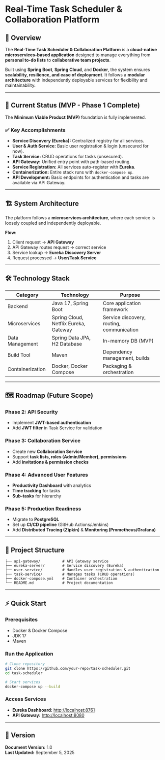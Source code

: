 # Real-Time Task Scheduler & Collaboration Platform

## 📌 Overview
The **Real-Time Task Scheduler & Collaboration Platform** is a **cloud-native microservices-based application** designed to manage everything from **personal to-do lists** to **collaborative team projects**.  

Built using **Spring Boot**, **Spring Cloud**, and **Docker**, the system ensures **scalability, resilience, and ease of deployment**. It follows a **modular architecture** with independently deployable services for flexibility and maintainability.

---

## 🚀 Current Status (MVP - Phase 1 Complete)
The **Minimum Viable Product (MVP)** foundation is fully implemented.  

### ✅ Key Accomplishments
- **Service Discovery (Eureka):** Centralized registry for all services.  
- **User & Auth Service:** Basic user registration & login (unsecured for now).  
- **Task Service:** CRUD operations for tasks (unsecured).  
- **API Gateway:** Unified entry point with path-based routing.  
- **Service Registration:** All services auto-register with **Eureka**.  
- **Containerization:** Entire stack runs with `docker-compose up`.  
- **API Development:** Basic endpoints for authentication and tasks are available via API Gateway.  

---

## 🏗️ System Architecture
The platform follows a **microservices architecture**, where each service is loosely coupled and independently deployable.

**Flow:**
1. Client request → **API Gateway**  
2. API Gateway routes request → correct service  
3. Service lookup → **Eureka Discovery Server**  
4. Request processed → **User/Task Service**  

---

## 🛠️ Technology Stack
| Category          | Technology                             | Purpose                                  |
|-------------------|----------------------------------------|------------------------------------------|
| Backend           | Java 17, Spring Boot                   | Core application framework               |
| Microservices     | Spring Cloud, Netflix Eureka, Gateway  | Service discovery, routing, communication|
| Data Management   | Spring Data JPA, H2 Database           | In-memory DB (MVP)                       |
| Build Tool        | Maven                                  | Dependency management, builds            |
| Containerization  | Docker, Docker Compose                 | Packaging & orchestration                |

---

## 🗺️ Roadmap (Future Scope)
### **Phase 2: API Security**
- Implement **JWT-based authentication**  
- Add **JWT filter** in Task Service for validation  

### **Phase 3: Collaboration Service**
- Create new **Collaboration Service**  
- Support **task lists, roles (Admin/Member), permissions**  
- Add **invitations & permission checks**  

### **Phase 4: Advanced User Features**
- **Productivity Dashboard** with analytics  
- **Time tracking** for tasks  
- **Sub-tasks** for hierarchy  

### **Phase 5: Production Readiness**
- Migrate to **PostgreSQL**  
- Set up **CI/CD pipeline** (GitHub Actions/Jenkins)  
- Add **Distributed Tracing (Zipkin)** & **Monitoring (Prometheus/Grafana)**  

---

## 📂 Project Structure
```
├── api-gateway/          # API Gateway service
├── eureka-server/        # Service discovery (Eureka)
├── user-service/         # Handles user registration & authentication
├── task-service/         # Manages tasks (CRUD operations)
├── docker-compose.yml    # Container orchestration
└── README.md             # Project documentation
```

---

## ⚡ Quick Start
### Prerequisites
- Docker & Docker Compose  
- JDK 17  
- Maven  

### Run the Application
```bash
# Clone repository
git clone https://github.com/your-repo/task-scheduler.git
cd task-scheduler

# Start services
docker-compose up --build
```

### Access Services
- **Eureka Dashboard:** [http://localhost:8761](http://localhost:8761)  
- **API Gateway:** [http://localhost:8080](http://localhost:8080)  

---

## 📌 Version
**Document Version:** 1.0  
**Last Updated:** September 5, 2025  
